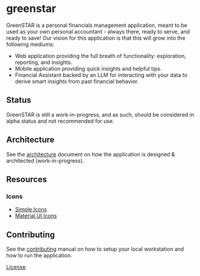 # greenstar

GreenSTAR is a personal financials management application, meant to be used as your own personal accountant - always there, ready to serve, and ready to save! Our vision for this application is that this will grow into the following mediums:

- Web application providing the full breath of functionality: exploration, reporting, and insights.
- Mobile application providing quick insights and helpful tips.
- Financial Assistant backed by an LLM for interacting with your data to derive smart insights from past financial behavior.

## Status

GreenSTAR is still a work-in-progress, and as such, should be considered in alpha status and not recommended for use.

## Architecture

See the [architecture](ARCHITECTURE.md) document on how the application is designed & architected (work-in-progress).

## Resources

### Icons

* [Simple Icons](https://simpleicons.org/)
* [Material UI Icons](https://mui.com/material-ui/material-icons/)

## Contributing

See the [contributing](CONTRIBUTING.md) manual on how to setup your local workstation and how to run the application.

[License](LICENSE).
